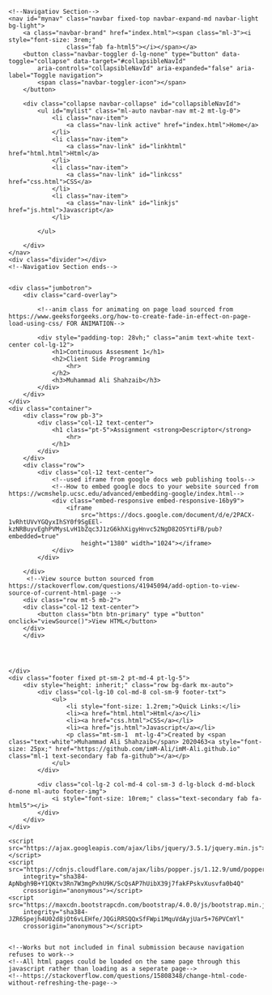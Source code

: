 <!DOCTYPE html>
<html lang="en">

<head>
    <meta charset="UTF-8">
    <meta http-equiv="X-UA-Compatible" content="IE=edge">
    <meta name="viewport" content="width=device-width, initial-scale=1.0">
    <title>2020463- Shahzaib, Muhammad Ali</title>
    <link rel="icon" href="src/img/ref.png" type="image/icon type">
    <link href="https://fonts.googleapis.com/css2?family=Poppins:wght@500&display=swap" rel="stylesheet">
    <link rel="stylesheet" href="https://pro.fontawesome.com/releases/v5.10.0/css/all.css"
        integrity="sha384-AYmEC3Yw5cVb3ZcuHtOA93w35dYTsvhLPVnYs9eStHfGJvOvKxVfELGroGkvsg+p" crossorigin="anonymous" />
    <!-- Latest compiled and minified CSS -->
    <link rel="stylesheet" href="https://maxcdn.bootstrapcdn.com/bootstrap/4.0.0/css/bootstrap.min.css"
        integrity="sha384-Gn5384xqQ1aoWXA+058RXPxPg6fy4IWvTNh0E263XmFcJlSAwiGgFAW/dAiS6JXm" crossorigin="anonymous">
    <link href="src/css/style.css" rel="stylesheet">
</head>

<body>
    
    <!--Navigatiov Section-->
    <nav id="mynav" class="navbar fixed-top navbar-expand-md navbar-light bg-light">
        <a class="navbar-brand" href="index.html"><span class="ml-3"><i style="font-size: 3rem;"
                    class="fab fa-html5"></i></span></a>
        <button class="navbar-toggler d-lg-none" type="button" data-toggle="collapse" data-target="#collapsibleNavId"
            aria-controls="collapsibleNavId" aria-expanded="false" aria-label="Toggle navigation">
            <span class="navbar-toggler-icon"></span>
        </button>

        <div class="collapse navbar-collapse" id="collapsibleNavId">
            <ul id="mylist" class="ml-auto navbar-nav mt-2 mt-lg-0">
                <li class="nav-item">
                    <a class="nav-link active" href="index.html">Home</a>
                </li>
                <li class="nav-item">
                    <a class="nav-link" id="linkhtml" href="html.html">Html</a>
                </li>
                <li class="nav-item">
                    <a class="nav-link" id="linkcss" href="css.html">CSS</a>
                </li>
                <li class="nav-item">
                    <a class="nav-link" id="linkjs" href="js.html">Javascript</a>
                </li>

            </ul>

        </div>
    </nav>
    <div class="divider"></div>
    <!--Navigatiov Section ends-->


    <div class="jumbotron">
        <div class="card-overlay">

            <!--anim class for animating on page load sourced from https://www.geeksforgeeks.org/how-to-create-fade-in-effect-on-page-load-using-css/ FOR ANIMATION-->

            <div style="padding-top: 28vh;" class="anim text-white text-center col-lg-12">
                <h1>Continuous Assesment 1</h1>
                <h2>Client Side Programming
                    <hr>
                </h2>
                <h3>Muhammad Ali Shahzaib</h3>
            </div>
        </div>
    </div>
    <div class="container">
        <div class="row pb-3">
            <div class="col-12 text-center">
                <h1 class="pt-5">Assignment <strong>Descriptor</strong>
                    <hr>
                </h1>
            </div>
        </div>
        <div class="row">
            <div class="col-12 text-center">
                <!--used iframe from google docs web publishing tools-->
                <!--How to embed google docs to your website sourced from https://wcmshelp.ucsc.edu/advanced/embedding-google/index.html-->
                <div class="embed-responsive embed-responsive-16by9">
                    <iframe
                        src="https://docs.google.com/document/d/e/2PACX-1vRhtUVvYGQyxIhSY0f9SgEEl-kzNRBuyvEghPVMysLvH1bZqc3J1zG6khXigyHnvc52NgD82OSYtiFB/pub?embedded=true"
                        height="1380" width="1024"></iframe>
                </div>
            </div>

        </div>
         <!--View source button sourced from 
    https://stackoverflow.com/questions/41945094/add-option-to-view-source-of-current-html-page -->
        <div class="row mt-5 mb-2">
        <div class="col-12 text-center">
            <button class="btn btn-primary" type ="button" onclick="viewSource()">View HTML</button>
        </div>            
        </div>




    </div>
    <div class="footer fixed pt-sm-2 pt-md-4 pt-lg-5">
        <div style="height: inherit;" class="row bg-dark mx-auto">
            <div class="col-lg-10 col-md-8 col-sm-9 footer-txt">
                <ul>
                    <li style="font-size: 1.2rem;">Quick Links:</li>
                    <li><a href="html.html">Html</a></li>
                    <li><a href="css.html">CSS</a></li>
                    <li><a href="js.html">Javascript</a></li>
                    <p class="mt-sm-1  mt-lg-4">Created by <span class="text-white">Muhammad Ali Shahzaib</span> 2020463<a style="font-size: 25px;" href="https://github.com/imM-Ali/imM-Ali.github.io" class="ml-1 text-secondary fab fa-github"></a></p>
                </ul>
            </div>

            <div class="col-lg-2 col-md-4 col-sm-3 d-lg-block d-md-block d-none ml-auto footer-img">
                <i style="font-size: 10rem;" class="text-secondary fab fa-html5"></i>
            </div>
        </div>
    </div>

    <script src="https://ajax.googleapis.com/ajax/libs/jquery/3.5.1/jquery.min.js"></script>
    <script src="https://cdnjs.cloudflare.com/ajax/libs/popper.js/1.12.9/umd/popper.min.js"
        integrity="sha384-ApNbgh9B+Y1QKtv3Rn7W3mgPxhU9K/ScQsAP7hUibX39j7fakFPskvXusvfa0b4Q"
        crossorigin="anonymous"></script>
    <script src="https://maxcdn.bootstrapcdn.com/bootstrap/4.0.0/js/bootstrap.min.js"
        integrity="sha384-JZR6Spejh4U02d8jOt6vLEHfe/JQGiRRSQQxSfFWpi1MquVdAyjUar5+76PVCmYl"
        crossorigin="anonymous"></script>
    

    <!--Works but not included in final submission because navigation refuses to work-->
    <!--All html pages could be loaded on the same page through this javascript rather than loading as a seperate page-->
    <!--https://stackoverflow.com/questions/15808348/change-html-code-without-refreshing-the-page-->

</body>

</html>